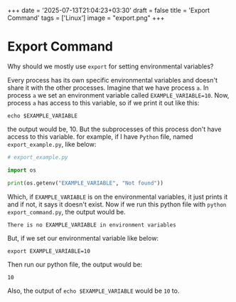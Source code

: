+++
date = '2025-07-13T21:04:23+03:30'
draft = false
title = 'Export Command'
tags = ['Linux']
image = "export.png"
+++

# Export Command

Why should we mostly use `export` for setting environmental variables?

Every process has its own specific environmental variables and doesn't
share it with the other processes.
Imagine that we have process `a`.
In process `a` we set an environment variable called `EXAMPLE_VARIABLE=10`.
Now, process `a` has access to this variable, so if we print it out like this:

```shell
echo $EXAMPLE_VARIABLE
```

the output would be, 10.
But the subprocesses of this process don't have access to this variable.
for example, if I have `Python` file, named `export_example.py`, like below:

```python
# export_example.py

import os

print(os.getenv("EXAMPLE_VARIABLE", "Not found"))

```

Which, if `EXAMPLE_VARIABLE` is on the environmental variables, it just
prints it and if not, it says it doesn't exist.
Now if we run this python file with `python export_command.py`,
the output would be.

```text
There is no EXAMPLE_VARIABLE in environment variables
```

But, if we set our environmental variable like below:

```shell
export EXAMPLE_VARIABLE=10
```

Then run our python file, the output would be:

```text
10
```

Also, the output of `echo $EXAMPLE_VARIABLE` would be `10` to.

